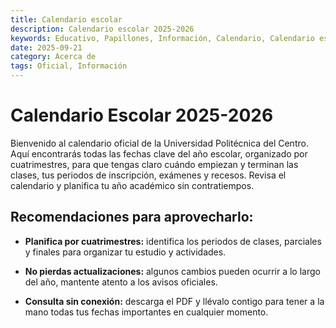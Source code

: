 ```yaml
---
title: Calendario escolar
description: Calendario escolar 2025-2026
keywords: Educativo, Papillones, Información, Calendario, Calendario escolar
date: 2025-09-21
category: Acerca de
tags: Oficial, Información
---
```


# Calendario Escolar 2025-2026

Bienvenido al calendario oficial de la Universidad Politécnica del Centro. Aquí encontrarás todas las fechas clave del año escolar, organizado por cuatrimestres, para que tengas claro cuándo empiezan y terminan las clases, tus periodos de inscripción, exámenes y recesos. Revisa el calendario y planifica tu año académico sin contratiempos.

## Recomendaciones para aprovecharlo:

- **Planifica por cuatrimestres:** identifica los periodos de clases, parciales y finales para organizar tu estudio y actividades.

- **No pierdas actualizaciones:** algunos cambios pueden ocurrir a lo largo del año, mantente atento a los avisos oficiales.

- **Consulta sin conexión:** descarga el PDF y llévalo contigo para tener a la mano todas tus fechas importantes en cualquier momento.